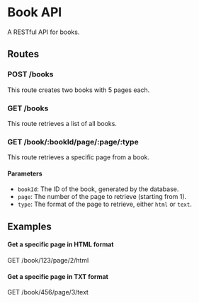 # Book API

A RESTful API for books.

## Routes

### POST /books

This route creates two books with 5 pages each.

### GET /books

This route retrieves a list of all books.

### GET /book/:bookId/page/:page/:type

This route retrieves a specific page from a book.

#### Parameters

- `bookId`: The ID of the book, generated by the database.
- `page`: The number of the page to retrieve (starting from 1).
- `type`: The format of the page to retrieve, either `html` or `text`.


## Examples

#### Get a specific page in HTML format

GET /book/123/page/2/html


#### Get a specific page in TXT format

GET /book/456/page/3/text

